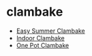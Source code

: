 # clambake

 * [Easy Summer Clambake](../../index/e/easy-summer-clambake-105351.json)
 * [Indoor Clambake](../../index/i/indoor-clambake-232597.json)
 * [One Pot Clambake](../../index/o/one-pot-clambake.json)
